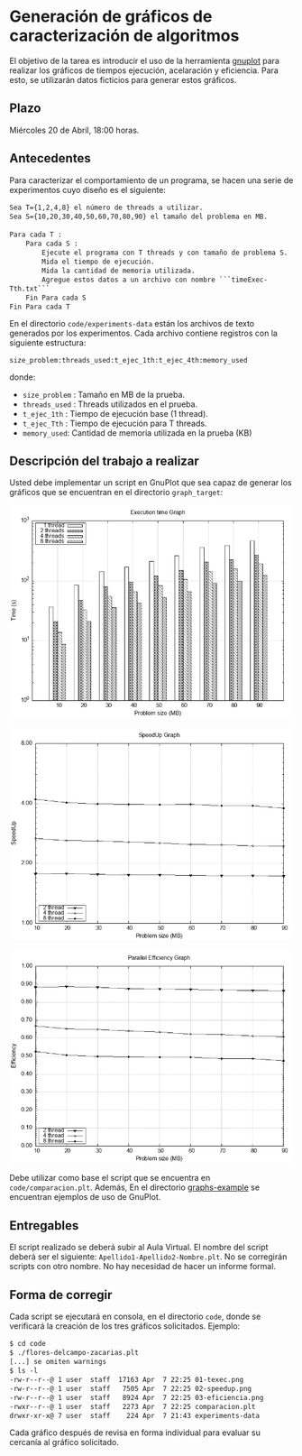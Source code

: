 # Generación de gráficos de caracterización de algoritmos

El objetivo de la tarea es introducir el uso de la herramienta [gnuplot](http://www.gnuplot.info) para realizar los gráficos de tiempos ejecución, acelaración y eficiencia. Para esto, se utilizarán datos ficticios para generar estos gráficos.

## Plazo

Miércoles 20 de Abril, 18:00 horas.

## Antecedentes

Para caracterizar el comportamiento de un programa, se hacen una serie de experimentos cuyo diseño es el siguiente:

```
Sea T={1,2,4,8} el número de threads a utilizar.
Sea S={10,20,30,40,50,60,70,80,90} el tamaño del problema en MB.

Para cada T :
	Para cada S :
		Ejecute el programa con T threads y con tamaño de problema S.
		Mida el tiempo de ejecución.
		Mida la cantidad de memoria utilizada.
		Agregue estos datos a un archivo con nombre ```timeExec-Tth.txt```
	Fin Para cada S
Fin Para cada T	
```

En el directorio ```code/experiments-data``` están los archivos de texto generados por los experimentos. Cada archivo contiene registros con la siguiente estructura:

```
size_problem:threads_used:t_ejec_1th:t_ejec_4th:memory_used
```

donde:
* ```size_problem``` : Tamaño en MB de la prueba.
* ```threads_used``` : Threads utilizados en el prueba.
* ```t_ejec_1th``` : Tiempo de ejecución base (1 thread).
* ```t_ejec_Tth``` : Tiempo de ejecución para T threads.
* ```memory_used```: Cantidad de memoria utilizada en la prueba (KB)

## Descripción del trabajo a realizar

Usted debe implementar un script en GnuPlot que sea capaz de generar los gráficos que se encuentran en el directorio ```graph_target```:

![](https://github.com/g-courses/ICI517/blob/main/tareas/tarea01/graph-target/01-texec.png)

![](https://github.com/g-courses/ICI517/blob/main/tareas/tarea01/graph-target/02-speedup.png)

![](https://github.com/g-courses/ICI517/blob/main/tareas/tarea01/graph-target/03-eficiencia.png)

Debe utilizar como base el script que se encuentra en ```code/comparacion.plt```. Además, En el directorio [graphs-example](https://github.com/g-courses/ICI517/edit/main/tareas/tarea01/graph-examples) se encuentran ejemplos de uso de GnuPlot.

## Entregables

El script realizado se deberá subir al Aula Virtual. El nombre del script deberá ser el siguiente: ```Apellido1-Apellido2-Nombre.plt```. No se corregirán scripts con otro nombre. No hay necesidad de hacer un informe formal.
 
## Forma de corregir

Cada script se ejecutará en consola, en el directorio ```code```, donde se verificará la creación de los tres gráficos solicitados. Ejemplo:

```
$ cd code
$ ./flores-delcampo-zacarias.plt
[...] se omiten warnings
$ ls -l 
-rw-r--r--@ 1 user  staff  17163 Apr  7 22:25 01-texec.png
-rw-r--r--@ 1 user  staff   7505 Apr  7 22:25 02-speedup.png
-rw-r--r--@ 1 user  staff   8924 Apr  7 22:25 03-eficiencia.png
-rwxr--r--@ 1 user  staff   2273 Apr  7 22:25 comparacion.plt
drwxr-xr-x@ 7 user  staff    224 Apr  7 21:43 experiments-data
```

Cada gráfico después de revisa en forma individual para evaluar su cercanía al gráfico solicitado.


